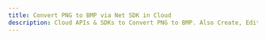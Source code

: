 ---title: Convert PNG to BMP via Net SDK in Clouddescription: Cloud APIs & SDKs to Convert PNG to BMP. Also Create, Edit & Render Microsoft Word & OpenOffice documents in the Cloud.---